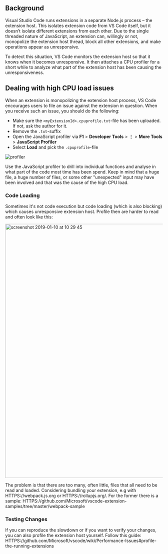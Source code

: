 ## Background

Visual Studio Code runs extensions in a separate Node.js process – the extension
host. This isolates extension code from VS Code itself, but it doesn’t isolate
different extensions from each other. Due to the single threaded nature of
JavaScript, an extension can, willingly or not, monopolize the extension host
thread, block all other extensions, and make operations appear as unresponsive.

To detect this situation, VS Code monitors the extension host so that it knows
when it becomes unresponsive. It then attaches a CPU profiler for a short while
to analyze what part of the extension host has been causing the
unresponsiveness.

## Dealing with high CPU load issues

When an extension is monopolizing the extension host process, VS Code encourages
users to file an issue against the extension in question. When you receive such
an issue, you should do the following:

-   Make sure the `<myExtensionId>.cpuprofile.txt`-file has been uploaded. If
    not, ask the author for it.
-   Remove the `.txt`-suffix
-   Open the JavaScript profiler via **F1** > **Developer Tools** > **⋮** >
    **More Tools** > **JavaScript Profiler**
-   Select **Load** and pick the `.cpuprofile`-file

![`profiler`](HTTPS://user-images.githubusercontent.com/1794099/49524455-12e71e80-f8ac-11e8-84c1-3c8645128d17.gif)

Use the JavaScript profiler to drill into individual functions and analyse in
what part of the code most time has been spend. Keep in mind that a huge file, a
huge number of files, or some other "unexpected" input may have been involved
and that was the cause of the high CPU load.

### Code Loading

Sometimes it's not code execution but code loading (which is also blocking)
which causes unresponsive extension host. Profile then are harder to read and
often look like this:

<img width="813" alt="screenshot 2019-01-10 at 10 29 45" src="https://user-images.githubusercontent.com/1794099/50959220-bc7c8980-14c2-11e9-973b-2e2ec3ff09f7.png">

The problem is that there are too many, often little, files that all need to be
read and loaded. Considering bundling your extension, e.g with
HTTPS://webpack.js.org or HTTPS://rollupjs.org/. For the former there is a
sample:
HTTPS://github.com/Microsoft/vscode-extension-samples/tree/master/webpack-sample

### Testing Changes

If you can reproduce the slowdown or if you want to verify your changes, you can
also profile the extension host yourself. Follow this guide:
HTTPS://github.com/Microsoft/vscode/wiki/Performance-Issues#profile-the-running-extensions

